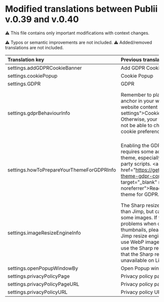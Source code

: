 # Modified translations between Publii v.0.39 and v.0.40 

⚠️ This file contains only important modifications with context changes. 

⚠️ Typos or semantic improvements are not included.
⚠️ Added/removed translations are not included.


| Translation key                           | Previous translation (v.0.39) | New translation (v.0.40) |
| :---------------------------------------- | :---------------------------- | :----------------------- |
| settings.addGDPRCookieBanner              | Add GDPR Cookie banner        | Enable banner |
| settings.cookiePopup                      | Cookie Popup | Cookie Banner  |
| settings.GDPR                             | GDPR | Privacy Settings       | 
| settings.gdprBehaviourInfo                | Remember to place a link with the above anchor in your website navigation or the website content (e.g. &lt;a href=\"#cookie-settings\"&gt;Cookie preferences&lt;/a&gt;). Otherwise, your website's users might not be able to change their individual cookie preferences. | Remember to place a link with the above anchor in your website navigation or the website content (e.g. <a href=\"#cookie-settings\">Cookie preferences</a>). Otherwise, your website's visitors might not be able to change their individual cookie preferences. |
| settings.howToPrepareYourThemeForGDPRInfo | Enabling the GDPR Cookie Popup requires some additional changes in your theme, especially if you are using third-party scripts. <a href=\"https://getpublii.com/dev/prepare-theme-gdpr-compliant/\" target=\"_blank\" rel=\"noopener noreferrer\">Read how to prepare your theme for GDPR</a>. | Enabling this option will display a cookie banner on your website. Please read the <a href=\"https://getpublii.com/docs/gdpr-cookie-banner-configuration.html\" target=\"_blank\" rel=\"noopener noreferrer\">GDPR Cookie Banner Configuration</a> article for more information on how to configure the banner correctly. |
| settings.imageResizeEngineInfo            | The Sharp resize engine is much faster than Jimp, but can cause issues with some images. If you are encountering problems when creating or regenerating thumbnails, please try switching to the Jimp resize engine. Should you wish to use WebP images, then you’ll need to use the Sharp resize engine. Please note that the Sharp resize engine is unavailable on Linux. | The Sharp resize engine is much faster than Jimp, but can cause issues with some images. If you are encountering problems when creating or regenerating thumbnails, please try switching to the Jimp resize engine. Should you wish to use WebP images, then you’ll need to use the Sharp resize engine. |
| settings.openPopupWindowBy                | Open Popup window by          | Open banner by |
| settings.privacyPolicyPage                | Privacy policy page           | Select page |
| settings.privacyPolicyPageURL             | Privacy policy page URL       | Enter external URL |
| settings.privacyPolicyURL                 | Privacy policy URL            | Privacy policy link source | 
